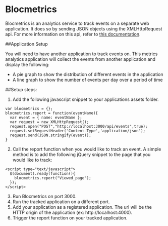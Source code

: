 # Blocmetrics
Blocmetrics is an analytics service to track events on a separate web application. It does so by sending JSON objects using the XMLHttpRequest api. For more information on this api, refer to [this documentation](https://developer.mozilla.org/en-US/docs/Web/API/XMLHttpRequest).

##Application Setup

You will need to have another application to track events on. This metrics analytics application will collect the events from another application and display the following:

* A pie graph to show the distribution of different events in the application
* A line graph to show the number of events per day over a period of time

##Setup steps:

1. Add the following javascript snippet to your applications assets folder.
  ```
  var blocmetrics = {};
  blocmetrics.report = function(eventName){
    var event = { name: eventName };
    var request = new XMLHttpRequest();
    request.open("POST","http://localhost:3000/api/events",true);
    request.setRequestHeader('Content-Type','application/json');
    request.send(JSON.stringify(event));
  }
  ```
2. Call the report function when you would like to track an event. A simple method is to add the following jQuery snippet to the page that you would like to track:
  ```
  <script type="text/javascript">
    $(document).ready(function(){
      blocmetrics.report("Viewed_page");
    });
  </script>
  ```
3. Run Blocmetrics on port 3000.
4. Run the tracked application on a different port.
5. Add your application as a registered application. The url will be the HTTP origin of the application (ex: http://localhost:4000).
5. Trigger the report function on your tracked application.

